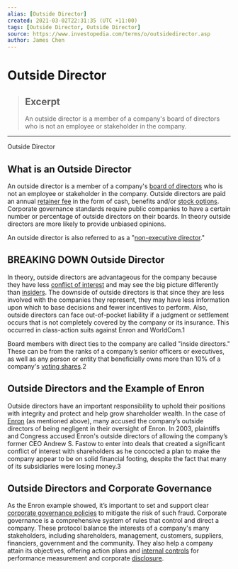```yaml
---
alias: [Outside Director]
created: 2021-03-02T22:31:35 (UTC +11:00)
tags: [Outside Director, Outside Director]
source: https://www.investopedia.com/terms/o/outsidedirector.asp
author: James Chen
---
```


# Outside Director

> ## Excerpt
> An outside director is a member of a company's board of directors who is not an employee or stakeholder in the company.

---

Outside Director
## What is an Outside Director

An outside director is a member of a company's [board of directors](https://www.investopedia.com/terms/b/boardoftrustees.asp) who is not an employee or stakeholder in the company. Outside directors are paid an annual [retainer fee](https://www.investopedia.com/terms/r/retainer-fee.asp) in the form of cash, benefits and/or [stock options](https://www.investopedia.com/terms/s/stockoption.asp). Corporate governance standards require public companies to have a certain number or percentage of outside directors on their boards. In theory outside directors are more likely to provide unbiased opinions.

An outside director is also referred to as a "[non-executive director](https://www.investopedia.com/terms/n/non-executive-director.asp)."

## BREAKING DOWN Outside Director

In theory, outside directors are advantageous for the company because they have less [conflict of interest](https://www.investopedia.com/terms/c/conflict-of-interest.asp) and may see the big picture differently than [insiders](https://www.investopedia.com/terms/i/insider.asp). The downside of outside directors is that since they are less involved with the companies they represent, they may have less information upon which to base decisions and fewer incentives to perform. Also, outside directors can face out-of-pocket liability if a judgment or settlement occurs that is not completely covered by the company or its insurance. This occurred in class-action suits against Enron and WorldCom.1

Board members with direct ties to the company are called "inside directors." These can be from the ranks of a company’s senior officers or executives, as well as any person or entity that beneficially owns more than 10% of a company's [voting shares](https://www.investopedia.com/terms/v/votingshares.asp).2

## Outside Directors and the Example of Enron

Outside directors have an important responsibility to uphold their positions with integrity and protect and help grow shareholder wealth. In the case of [Enron](https://www.investopedia.com/terms/e/enron.asp) (as mentioned above), many accused the company’s outside directors of being negligent in their oversight of Enron. In 2003, plaintiffs and Congress accused Enron's outside directors of allowing the company’s former CEO Andrew S. Fastow to enter into deals that created a significant conflict of interest with shareholders as he concocted a plan to make the company appear to be on solid financial footing, despite the fact that many of its subsidiaries were losing money.3

## Outside Directors and Corporate Governance

As the Enron example showed, it’s important to set and support clear [corporate governance policies](https://www.investopedia.com/terms/c/corporategovernance.asp) to mitigate the risk of such fraud. Corporate governance is a comprehensive system of rules that control and direct a company. These protocol balance the interests of a company's many stakeholders, including shareholders, management, customers, suppliers, financiers, government and the community. They also help a company attain its objectives, offering action plans and [internal controls](https://www.investopedia.com/terms/i/internalcontrols.asp) for performance measurement and corporate [disclosure](https://www.investopedia.com/terms/d/disclosure.asp).
